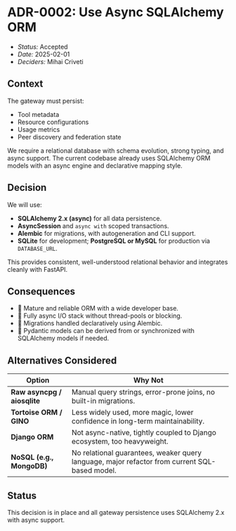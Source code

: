 # ADR-0002: Use Async SQLAlchemy ORM

- *Status:* Accepted
- *Date:* 2025-02-01
- *Deciders:* Mihai Criveti

## Context

The gateway must persist:

- Tool metadata
- Resource configurations
- Usage metrics
- Peer discovery and federation state

We require a relational database with schema evolution, strong typing, and async support. The current codebase already uses SQLAlchemy ORM models with an async engine and declarative mapping style.

## Decision

We will use:

- **SQLAlchemy 2.x (async)** for all data persistence.
- **AsyncSession** and `async with` scoped transactions.
- **Alembic** for migrations, with autogeneration and CLI support.
- **SQLite** for development; **PostgreSQL or MySQL** for production via `DATABASE_URL`.

This provides consistent, well-understood relational behavior and integrates cleanly with FastAPI.

## Consequences

- 🧱 Mature and reliable ORM with a wide developer base.
- 🔄 Fully async I/O stack without thread-pools or blocking.
- 🔧 Migrations handled declaratively using Alembic.
- 📄 Pydantic models can be derived from or synchronized with SQLAlchemy models if needed.

## Alternatives Considered

| Option | Why Not |
|--------|---------|
| **Raw asyncpg / aiosqlite** | Manual query strings, error-prone joins, no built-in migrations. |
| **Tortoise ORM / GINO** | Less widely used, more magic, lower confidence in long-term maintainability. |
| **Django ORM** | Not async-native, tightly coupled to Django ecosystem, too heavyweight. |
| **NoSQL (e.g., MongoDB)** | No relational guarantees, weaker query language, major refactor from current SQL-based model. |

## Status

This decision is in place and all gateway persistence uses SQLAlchemy 2.x with async support.

